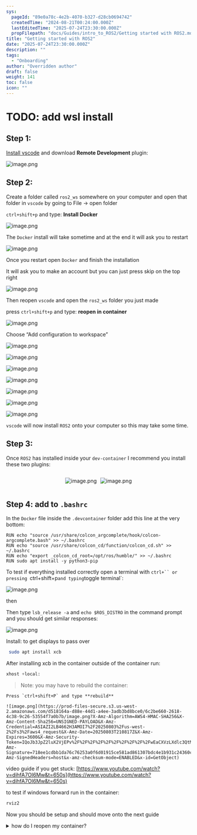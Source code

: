 ```yaml
---
sys:
  pageId: "89e0a78c-4e2b-4070-b327-d28cb0694742"
  createdTime: "2024-08-21T00:24:00.000Z"
  lastEditedTime: "2025-07-24T23:30:00.000Z"
  propFilepath: "docs/Guides/intro_to_ROS2/Getting started with ROS2.md"
title: "Getting started with ROS2"
date: "2025-07-24T23:30:00.000Z"
description: ""
tags:
  - "Onboarding"
author: "Overridden author"
draft: false
weight: 141
toc: false
icon: ""
---
```


# TODO: add wsl install

## Step 1:

[Install vscode](https://code.visualstudio.com/download) and download **Remote Development** plugin:

![image.png](https://prod-files-secure.s3.us-west-2.amazonaws.com/d518164a-d88e-44d1-a4ee-3adb3bd8bce0/efb52993-1881-4a40-b95e-6f020334f022/image.png?X-Amz-Algorithm=AWS4-HMAC-SHA256&X-Amz-Content-Sha256=UNSIGNED-PAYLOAD&X-Amz-Credential=ASIAZI2LB466X4ZWAXTZ%2F20250803%2Fus-west-2%2Fs3%2Faws4_request&X-Amz-Date=20250803T210813Z&X-Amz-Expires=3600&X-Amz-Security-Token=IQoJb3JpZ2luX2VjEPv%2F%2F%2F%2F%2F%2F%2F%2F%2F%2FwEaCXVzLXdlc3QtMiJGMEQCIF9KW%2B5GEwp6h21fv%2Bjg08EzN83aGNpkyFTZQKP7fDUSAiARf%2BLMGm4z5aGKXx2efUUGbUprNLQUGmHeKxUke1eIGyr%2FAwg0EAAaDDYzNzQyMzE4MzgwNSIMck2gZARV9E4u5H5PKtwDEY819EDNdkxfmT6kUkQc8OIkWbl5zlQR1ZYZIBOgIo1VbwJeYKyGM2xzo7x%2FCyMAjmTQN6%2FuW7j4MI1AQGrpaCnHrmmY9Tx%2BZyr3g8NQQ8lQusRG0rQoTljt%2FNOgP5Oq97ftHjl7nMMEMjcCQvBOv6gB1eMyAqBHEkUbfmv%2FVYIRonhd98ucyHaxw1Ue7bhO1fF20ruOh%2BBhM4GpCMWVuwJK4MLJzRQXUPKsw1y7EjCYBeBsB%2BwlSRTRXDNU58Upu5YybOHhW3yMWnOvG9HsiMIcvpkTmLTfScShJdDyqooKMheTptvYI29%2FZImU4RZDroXhksdgeJl8EDNnq2h4v6tSawkqi83jyi%2BfNLlqS6houx8zBz8WT1aWGK2Gvbf6tJwOYofVgWegMlb8zPkqpZtVE5At9FTo%2B%2FesLhxUfWRsE1n%2B%2F1aMg0ERE0N%2FeXIsTOq1Ykz1%2FU8hiPTtK7xs%2FH5JZqIdH0jGnWDTisj0NvMSIsJ3EWgUpEuvjLwv9cJd94DZnDJTPX24b5nhjcjnFcoOBL5fIfKi6nZJDCRfLLyXgu9AphionhOAvHHcJdSIJROS9OmX%2BI8%2F%2Be4dy3T7ebBO%2FCqAKV3MA2cS8Hh5m8Zpe3aJmqNhMVj6VA4whtm%2BxAY6pgHOKzMfbB1uKtScjuSaNUl0ZJzP5mu85ooIgw0wu4lyQIbT7Z3oc8%2BFXThU10PdSKQ58GWfklpAUeAFLzGJ8GtwEpFbhsXBfuLDlrCiebC4X3YXerCedvJWh9%2BXGucAvhSkpKk3QqHfo5iOFk%2BYwP4LjXZhrWcvTybUmi8Lan3XxAoeSJg%2BaM%2BnczNDJkgNaIn3Td7HdEdOs2W2S8043Z9M%2BeicgOOY&X-Amz-Signature=c655912b4fd93f3d76adcdf7d9d74b1d3b2c6a9eeb57f561d2773c3596e18428&X-Amz-SignedHeaders=host&x-amz-checksum-mode=ENABLED&x-id=GetObject)

## Step 2:

Create a folder called `ros2_ws` somewhere on your computer and open that folder in `vscode` by going to File → open folder 

`ctrl+shift+p` and type: **Install Docker**

![image.png](https://prod-files-secure.s3.us-west-2.amazonaws.com/d518164a-d88e-44d1-a4ee-3adb3bd8bce0/2269dc0e-1cd5-47ff-bceb-c04ad9b2eab0/image.png?X-Amz-Algorithm=AWS4-HMAC-SHA256&X-Amz-Content-Sha256=UNSIGNED-PAYLOAD&X-Amz-Credential=ASIAZI2LB466X4ZWAXTZ%2F20250803%2Fus-west-2%2Fs3%2Faws4_request&X-Amz-Date=20250803T210813Z&X-Amz-Expires=3600&X-Amz-Security-Token=IQoJb3JpZ2luX2VjEPv%2F%2F%2F%2F%2F%2F%2F%2F%2F%2FwEaCXVzLXdlc3QtMiJGMEQCIF9KW%2B5GEwp6h21fv%2Bjg08EzN83aGNpkyFTZQKP7fDUSAiARf%2BLMGm4z5aGKXx2efUUGbUprNLQUGmHeKxUke1eIGyr%2FAwg0EAAaDDYzNzQyMzE4MzgwNSIMck2gZARV9E4u5H5PKtwDEY819EDNdkxfmT6kUkQc8OIkWbl5zlQR1ZYZIBOgIo1VbwJeYKyGM2xzo7x%2FCyMAjmTQN6%2FuW7j4MI1AQGrpaCnHrmmY9Tx%2BZyr3g8NQQ8lQusRG0rQoTljt%2FNOgP5Oq97ftHjl7nMMEMjcCQvBOv6gB1eMyAqBHEkUbfmv%2FVYIRonhd98ucyHaxw1Ue7bhO1fF20ruOh%2BBhM4GpCMWVuwJK4MLJzRQXUPKsw1y7EjCYBeBsB%2BwlSRTRXDNU58Upu5YybOHhW3yMWnOvG9HsiMIcvpkTmLTfScShJdDyqooKMheTptvYI29%2FZImU4RZDroXhksdgeJl8EDNnq2h4v6tSawkqi83jyi%2BfNLlqS6houx8zBz8WT1aWGK2Gvbf6tJwOYofVgWegMlb8zPkqpZtVE5At9FTo%2B%2FesLhxUfWRsE1n%2B%2F1aMg0ERE0N%2FeXIsTOq1Ykz1%2FU8hiPTtK7xs%2FH5JZqIdH0jGnWDTisj0NvMSIsJ3EWgUpEuvjLwv9cJd94DZnDJTPX24b5nhjcjnFcoOBL5fIfKi6nZJDCRfLLyXgu9AphionhOAvHHcJdSIJROS9OmX%2BI8%2F%2Be4dy3T7ebBO%2FCqAKV3MA2cS8Hh5m8Zpe3aJmqNhMVj6VA4whtm%2BxAY6pgHOKzMfbB1uKtScjuSaNUl0ZJzP5mu85ooIgw0wu4lyQIbT7Z3oc8%2BFXThU10PdSKQ58GWfklpAUeAFLzGJ8GtwEpFbhsXBfuLDlrCiebC4X3YXerCedvJWh9%2BXGucAvhSkpKk3QqHfo5iOFk%2BYwP4LjXZhrWcvTybUmi8Lan3XxAoeSJg%2BaM%2BnczNDJkgNaIn3Td7HdEdOs2W2S8043Z9M%2BeicgOOY&X-Amz-Signature=0ac0ce03c2c9fc2f70b78b71e739b04691886eb5c10b02bb751c79c3806a23b4&X-Amz-SignedHeaders=host&x-amz-checksum-mode=ENABLED&x-id=GetObject)

The `Docker` install will take sometime and at the end it will ask you to restart

![image.png](https://prod-files-secure.s3.us-west-2.amazonaws.com/d518164a-d88e-44d1-a4ee-3adb3bd8bce0/ed233f78-be33-4b1f-b89c-9c346c0e961e/image.png?X-Amz-Algorithm=AWS4-HMAC-SHA256&X-Amz-Content-Sha256=UNSIGNED-PAYLOAD&X-Amz-Credential=ASIAZI2LB466X4ZWAXTZ%2F20250803%2Fus-west-2%2Fs3%2Faws4_request&X-Amz-Date=20250803T210813Z&X-Amz-Expires=3600&X-Amz-Security-Token=IQoJb3JpZ2luX2VjEPv%2F%2F%2F%2F%2F%2F%2F%2F%2F%2FwEaCXVzLXdlc3QtMiJGMEQCIF9KW%2B5GEwp6h21fv%2Bjg08EzN83aGNpkyFTZQKP7fDUSAiARf%2BLMGm4z5aGKXx2efUUGbUprNLQUGmHeKxUke1eIGyr%2FAwg0EAAaDDYzNzQyMzE4MzgwNSIMck2gZARV9E4u5H5PKtwDEY819EDNdkxfmT6kUkQc8OIkWbl5zlQR1ZYZIBOgIo1VbwJeYKyGM2xzo7x%2FCyMAjmTQN6%2FuW7j4MI1AQGrpaCnHrmmY9Tx%2BZyr3g8NQQ8lQusRG0rQoTljt%2FNOgP5Oq97ftHjl7nMMEMjcCQvBOv6gB1eMyAqBHEkUbfmv%2FVYIRonhd98ucyHaxw1Ue7bhO1fF20ruOh%2BBhM4GpCMWVuwJK4MLJzRQXUPKsw1y7EjCYBeBsB%2BwlSRTRXDNU58Upu5YybOHhW3yMWnOvG9HsiMIcvpkTmLTfScShJdDyqooKMheTptvYI29%2FZImU4RZDroXhksdgeJl8EDNnq2h4v6tSawkqi83jyi%2BfNLlqS6houx8zBz8WT1aWGK2Gvbf6tJwOYofVgWegMlb8zPkqpZtVE5At9FTo%2B%2FesLhxUfWRsE1n%2B%2F1aMg0ERE0N%2FeXIsTOq1Ykz1%2FU8hiPTtK7xs%2FH5JZqIdH0jGnWDTisj0NvMSIsJ3EWgUpEuvjLwv9cJd94DZnDJTPX24b5nhjcjnFcoOBL5fIfKi6nZJDCRfLLyXgu9AphionhOAvHHcJdSIJROS9OmX%2BI8%2F%2Be4dy3T7ebBO%2FCqAKV3MA2cS8Hh5m8Zpe3aJmqNhMVj6VA4whtm%2BxAY6pgHOKzMfbB1uKtScjuSaNUl0ZJzP5mu85ooIgw0wu4lyQIbT7Z3oc8%2BFXThU10PdSKQ58GWfklpAUeAFLzGJ8GtwEpFbhsXBfuLDlrCiebC4X3YXerCedvJWh9%2BXGucAvhSkpKk3QqHfo5iOFk%2BYwP4LjXZhrWcvTybUmi8Lan3XxAoeSJg%2BaM%2BnczNDJkgNaIn3Td7HdEdOs2W2S8043Z9M%2BeicgOOY&X-Amz-Signature=b5eaf9d84aae38093f2403afcad706bd22994128a94d83714148fca83b10730e&X-Amz-SignedHeaders=host&x-amz-checksum-mode=ENABLED&x-id=GetObject)

Once you restart open `Docker` and finish the installation

It will ask you to make an account but you can just press skip on the top right

![image.png](https://prod-files-secure.s3.us-west-2.amazonaws.com/d518164a-d88e-44d1-a4ee-3adb3bd8bce0/21010ad9-1659-4fd9-9f59-9932a09b2a3d/image.png?X-Amz-Algorithm=AWS4-HMAC-SHA256&X-Amz-Content-Sha256=UNSIGNED-PAYLOAD&X-Amz-Credential=ASIAZI2LB466X4ZWAXTZ%2F20250803%2Fus-west-2%2Fs3%2Faws4_request&X-Amz-Date=20250803T210813Z&X-Amz-Expires=3600&X-Amz-Security-Token=IQoJb3JpZ2luX2VjEPv%2F%2F%2F%2F%2F%2F%2F%2F%2F%2FwEaCXVzLXdlc3QtMiJGMEQCIF9KW%2B5GEwp6h21fv%2Bjg08EzN83aGNpkyFTZQKP7fDUSAiARf%2BLMGm4z5aGKXx2efUUGbUprNLQUGmHeKxUke1eIGyr%2FAwg0EAAaDDYzNzQyMzE4MzgwNSIMck2gZARV9E4u5H5PKtwDEY819EDNdkxfmT6kUkQc8OIkWbl5zlQR1ZYZIBOgIo1VbwJeYKyGM2xzo7x%2FCyMAjmTQN6%2FuW7j4MI1AQGrpaCnHrmmY9Tx%2BZyr3g8NQQ8lQusRG0rQoTljt%2FNOgP5Oq97ftHjl7nMMEMjcCQvBOv6gB1eMyAqBHEkUbfmv%2FVYIRonhd98ucyHaxw1Ue7bhO1fF20ruOh%2BBhM4GpCMWVuwJK4MLJzRQXUPKsw1y7EjCYBeBsB%2BwlSRTRXDNU58Upu5YybOHhW3yMWnOvG9HsiMIcvpkTmLTfScShJdDyqooKMheTptvYI29%2FZImU4RZDroXhksdgeJl8EDNnq2h4v6tSawkqi83jyi%2BfNLlqS6houx8zBz8WT1aWGK2Gvbf6tJwOYofVgWegMlb8zPkqpZtVE5At9FTo%2B%2FesLhxUfWRsE1n%2B%2F1aMg0ERE0N%2FeXIsTOq1Ykz1%2FU8hiPTtK7xs%2FH5JZqIdH0jGnWDTisj0NvMSIsJ3EWgUpEuvjLwv9cJd94DZnDJTPX24b5nhjcjnFcoOBL5fIfKi6nZJDCRfLLyXgu9AphionhOAvHHcJdSIJROS9OmX%2BI8%2F%2Be4dy3T7ebBO%2FCqAKV3MA2cS8Hh5m8Zpe3aJmqNhMVj6VA4whtm%2BxAY6pgHOKzMfbB1uKtScjuSaNUl0ZJzP5mu85ooIgw0wu4lyQIbT7Z3oc8%2BFXThU10PdSKQ58GWfklpAUeAFLzGJ8GtwEpFbhsXBfuLDlrCiebC4X3YXerCedvJWh9%2BXGucAvhSkpKk3QqHfo5iOFk%2BYwP4LjXZhrWcvTybUmi8Lan3XxAoeSJg%2BaM%2BnczNDJkgNaIn3Td7HdEdOs2W2S8043Z9M%2BeicgOOY&X-Amz-Signature=3fd863be7582f724a8ad4c8e3bc8902c815290ecbc36422587aa49c04607949c&X-Amz-SignedHeaders=host&x-amz-checksum-mode=ENABLED&x-id=GetObject)

Then reopen `vscode` and open the `ros2_ws` folder you just made

press `ctrl+shift+p` and type: **reopen in container**

![image.png](https://prod-files-secure.s3.us-west-2.amazonaws.com/d518164a-d88e-44d1-a4ee-3adb3bd8bce0/4e93b8c2-41ad-488c-8095-c74205196118/image.png?X-Amz-Algorithm=AWS4-HMAC-SHA256&X-Amz-Content-Sha256=UNSIGNED-PAYLOAD&X-Amz-Credential=ASIAZI2LB466X4ZWAXTZ%2F20250803%2Fus-west-2%2Fs3%2Faws4_request&X-Amz-Date=20250803T210813Z&X-Amz-Expires=3600&X-Amz-Security-Token=IQoJb3JpZ2luX2VjEPv%2F%2F%2F%2F%2F%2F%2F%2F%2F%2FwEaCXVzLXdlc3QtMiJGMEQCIF9KW%2B5GEwp6h21fv%2Bjg08EzN83aGNpkyFTZQKP7fDUSAiARf%2BLMGm4z5aGKXx2efUUGbUprNLQUGmHeKxUke1eIGyr%2FAwg0EAAaDDYzNzQyMzE4MzgwNSIMck2gZARV9E4u5H5PKtwDEY819EDNdkxfmT6kUkQc8OIkWbl5zlQR1ZYZIBOgIo1VbwJeYKyGM2xzo7x%2FCyMAjmTQN6%2FuW7j4MI1AQGrpaCnHrmmY9Tx%2BZyr3g8NQQ8lQusRG0rQoTljt%2FNOgP5Oq97ftHjl7nMMEMjcCQvBOv6gB1eMyAqBHEkUbfmv%2FVYIRonhd98ucyHaxw1Ue7bhO1fF20ruOh%2BBhM4GpCMWVuwJK4MLJzRQXUPKsw1y7EjCYBeBsB%2BwlSRTRXDNU58Upu5YybOHhW3yMWnOvG9HsiMIcvpkTmLTfScShJdDyqooKMheTptvYI29%2FZImU4RZDroXhksdgeJl8EDNnq2h4v6tSawkqi83jyi%2BfNLlqS6houx8zBz8WT1aWGK2Gvbf6tJwOYofVgWegMlb8zPkqpZtVE5At9FTo%2B%2FesLhxUfWRsE1n%2B%2F1aMg0ERE0N%2FeXIsTOq1Ykz1%2FU8hiPTtK7xs%2FH5JZqIdH0jGnWDTisj0NvMSIsJ3EWgUpEuvjLwv9cJd94DZnDJTPX24b5nhjcjnFcoOBL5fIfKi6nZJDCRfLLyXgu9AphionhOAvHHcJdSIJROS9OmX%2BI8%2F%2Be4dy3T7ebBO%2FCqAKV3MA2cS8Hh5m8Zpe3aJmqNhMVj6VA4whtm%2BxAY6pgHOKzMfbB1uKtScjuSaNUl0ZJzP5mu85ooIgw0wu4lyQIbT7Z3oc8%2BFXThU10PdSKQ58GWfklpAUeAFLzGJ8GtwEpFbhsXBfuLDlrCiebC4X3YXerCedvJWh9%2BXGucAvhSkpKk3QqHfo5iOFk%2BYwP4LjXZhrWcvTybUmi8Lan3XxAoeSJg%2BaM%2BnczNDJkgNaIn3Td7HdEdOs2W2S8043Z9M%2BeicgOOY&X-Amz-Signature=c293e6bdf799c878c980c695ea5d4ae903370c2a177224dc5fd110a06793c2ee&X-Amz-SignedHeaders=host&x-amz-checksum-mode=ENABLED&x-id=GetObject)

Choose “Add configuration to workspace”

![image.png](https://prod-files-secure.s3.us-west-2.amazonaws.com/d518164a-d88e-44d1-a4ee-3adb3bd8bce0/9560b282-5060-4989-ba37-97e7b2c22476/image.png?X-Amz-Algorithm=AWS4-HMAC-SHA256&X-Amz-Content-Sha256=UNSIGNED-PAYLOAD&X-Amz-Credential=ASIAZI2LB466X4ZWAXTZ%2F20250803%2Fus-west-2%2Fs3%2Faws4_request&X-Amz-Date=20250803T210813Z&X-Amz-Expires=3600&X-Amz-Security-Token=IQoJb3JpZ2luX2VjEPv%2F%2F%2F%2F%2F%2F%2F%2F%2F%2FwEaCXVzLXdlc3QtMiJGMEQCIF9KW%2B5GEwp6h21fv%2Bjg08EzN83aGNpkyFTZQKP7fDUSAiARf%2BLMGm4z5aGKXx2efUUGbUprNLQUGmHeKxUke1eIGyr%2FAwg0EAAaDDYzNzQyMzE4MzgwNSIMck2gZARV9E4u5H5PKtwDEY819EDNdkxfmT6kUkQc8OIkWbl5zlQR1ZYZIBOgIo1VbwJeYKyGM2xzo7x%2FCyMAjmTQN6%2FuW7j4MI1AQGrpaCnHrmmY9Tx%2BZyr3g8NQQ8lQusRG0rQoTljt%2FNOgP5Oq97ftHjl7nMMEMjcCQvBOv6gB1eMyAqBHEkUbfmv%2FVYIRonhd98ucyHaxw1Ue7bhO1fF20ruOh%2BBhM4GpCMWVuwJK4MLJzRQXUPKsw1y7EjCYBeBsB%2BwlSRTRXDNU58Upu5YybOHhW3yMWnOvG9HsiMIcvpkTmLTfScShJdDyqooKMheTptvYI29%2FZImU4RZDroXhksdgeJl8EDNnq2h4v6tSawkqi83jyi%2BfNLlqS6houx8zBz8WT1aWGK2Gvbf6tJwOYofVgWegMlb8zPkqpZtVE5At9FTo%2B%2FesLhxUfWRsE1n%2B%2F1aMg0ERE0N%2FeXIsTOq1Ykz1%2FU8hiPTtK7xs%2FH5JZqIdH0jGnWDTisj0NvMSIsJ3EWgUpEuvjLwv9cJd94DZnDJTPX24b5nhjcjnFcoOBL5fIfKi6nZJDCRfLLyXgu9AphionhOAvHHcJdSIJROS9OmX%2BI8%2F%2Be4dy3T7ebBO%2FCqAKV3MA2cS8Hh5m8Zpe3aJmqNhMVj6VA4whtm%2BxAY6pgHOKzMfbB1uKtScjuSaNUl0ZJzP5mu85ooIgw0wu4lyQIbT7Z3oc8%2BFXThU10PdSKQ58GWfklpAUeAFLzGJ8GtwEpFbhsXBfuLDlrCiebC4X3YXerCedvJWh9%2BXGucAvhSkpKk3QqHfo5iOFk%2BYwP4LjXZhrWcvTybUmi8Lan3XxAoeSJg%2BaM%2BnczNDJkgNaIn3Td7HdEdOs2W2S8043Z9M%2BeicgOOY&X-Amz-Signature=285402fbcf95b5523e91e786fc5fb607edaac545b60e9b880eb0bdcf348419c8&X-Amz-SignedHeaders=host&x-amz-checksum-mode=ENABLED&x-id=GetObject)

![image.png](https://prod-files-secure.s3.us-west-2.amazonaws.com/d518164a-d88e-44d1-a4ee-3adb3bd8bce0/2ee63f81-886b-48e8-a553-dc6e5eac99e4/image.png?X-Amz-Algorithm=AWS4-HMAC-SHA256&X-Amz-Content-Sha256=UNSIGNED-PAYLOAD&X-Amz-Credential=ASIAZI2LB466X4ZWAXTZ%2F20250803%2Fus-west-2%2Fs3%2Faws4_request&X-Amz-Date=20250803T210813Z&X-Amz-Expires=3600&X-Amz-Security-Token=IQoJb3JpZ2luX2VjEPv%2F%2F%2F%2F%2F%2F%2F%2F%2F%2FwEaCXVzLXdlc3QtMiJGMEQCIF9KW%2B5GEwp6h21fv%2Bjg08EzN83aGNpkyFTZQKP7fDUSAiARf%2BLMGm4z5aGKXx2efUUGbUprNLQUGmHeKxUke1eIGyr%2FAwg0EAAaDDYzNzQyMzE4MzgwNSIMck2gZARV9E4u5H5PKtwDEY819EDNdkxfmT6kUkQc8OIkWbl5zlQR1ZYZIBOgIo1VbwJeYKyGM2xzo7x%2FCyMAjmTQN6%2FuW7j4MI1AQGrpaCnHrmmY9Tx%2BZyr3g8NQQ8lQusRG0rQoTljt%2FNOgP5Oq97ftHjl7nMMEMjcCQvBOv6gB1eMyAqBHEkUbfmv%2FVYIRonhd98ucyHaxw1Ue7bhO1fF20ruOh%2BBhM4GpCMWVuwJK4MLJzRQXUPKsw1y7EjCYBeBsB%2BwlSRTRXDNU58Upu5YybOHhW3yMWnOvG9HsiMIcvpkTmLTfScShJdDyqooKMheTptvYI29%2FZImU4RZDroXhksdgeJl8EDNnq2h4v6tSawkqi83jyi%2BfNLlqS6houx8zBz8WT1aWGK2Gvbf6tJwOYofVgWegMlb8zPkqpZtVE5At9FTo%2B%2FesLhxUfWRsE1n%2B%2F1aMg0ERE0N%2FeXIsTOq1Ykz1%2FU8hiPTtK7xs%2FH5JZqIdH0jGnWDTisj0NvMSIsJ3EWgUpEuvjLwv9cJd94DZnDJTPX24b5nhjcjnFcoOBL5fIfKi6nZJDCRfLLyXgu9AphionhOAvHHcJdSIJROS9OmX%2BI8%2F%2Be4dy3T7ebBO%2FCqAKV3MA2cS8Hh5m8Zpe3aJmqNhMVj6VA4whtm%2BxAY6pgHOKzMfbB1uKtScjuSaNUl0ZJzP5mu85ooIgw0wu4lyQIbT7Z3oc8%2BFXThU10PdSKQ58GWfklpAUeAFLzGJ8GtwEpFbhsXBfuLDlrCiebC4X3YXerCedvJWh9%2BXGucAvhSkpKk3QqHfo5iOFk%2BYwP4LjXZhrWcvTybUmi8Lan3XxAoeSJg%2BaM%2BnczNDJkgNaIn3Td7HdEdOs2W2S8043Z9M%2BeicgOOY&X-Amz-Signature=3b2df3950ce1d56ce9c3e3683844678bb0d7e5b635be9c5190d6815b882a3a4e&X-Amz-SignedHeaders=host&x-amz-checksum-mode=ENABLED&x-id=GetObject)

![image.png](https://prod-files-secure.s3.us-west-2.amazonaws.com/d518164a-d88e-44d1-a4ee-3adb3bd8bce0/e0fd626c-c8b6-4b2c-95d1-fa4c26514504/image.png?X-Amz-Algorithm=AWS4-HMAC-SHA256&X-Amz-Content-Sha256=UNSIGNED-PAYLOAD&X-Amz-Credential=ASIAZI2LB466X4ZWAXTZ%2F20250803%2Fus-west-2%2Fs3%2Faws4_request&X-Amz-Date=20250803T210813Z&X-Amz-Expires=3600&X-Amz-Security-Token=IQoJb3JpZ2luX2VjEPv%2F%2F%2F%2F%2F%2F%2F%2F%2F%2FwEaCXVzLXdlc3QtMiJGMEQCIF9KW%2B5GEwp6h21fv%2Bjg08EzN83aGNpkyFTZQKP7fDUSAiARf%2BLMGm4z5aGKXx2efUUGbUprNLQUGmHeKxUke1eIGyr%2FAwg0EAAaDDYzNzQyMzE4MzgwNSIMck2gZARV9E4u5H5PKtwDEY819EDNdkxfmT6kUkQc8OIkWbl5zlQR1ZYZIBOgIo1VbwJeYKyGM2xzo7x%2FCyMAjmTQN6%2FuW7j4MI1AQGrpaCnHrmmY9Tx%2BZyr3g8NQQ8lQusRG0rQoTljt%2FNOgP5Oq97ftHjl7nMMEMjcCQvBOv6gB1eMyAqBHEkUbfmv%2FVYIRonhd98ucyHaxw1Ue7bhO1fF20ruOh%2BBhM4GpCMWVuwJK4MLJzRQXUPKsw1y7EjCYBeBsB%2BwlSRTRXDNU58Upu5YybOHhW3yMWnOvG9HsiMIcvpkTmLTfScShJdDyqooKMheTptvYI29%2FZImU4RZDroXhksdgeJl8EDNnq2h4v6tSawkqi83jyi%2BfNLlqS6houx8zBz8WT1aWGK2Gvbf6tJwOYofVgWegMlb8zPkqpZtVE5At9FTo%2B%2FesLhxUfWRsE1n%2B%2F1aMg0ERE0N%2FeXIsTOq1Ykz1%2FU8hiPTtK7xs%2FH5JZqIdH0jGnWDTisj0NvMSIsJ3EWgUpEuvjLwv9cJd94DZnDJTPX24b5nhjcjnFcoOBL5fIfKi6nZJDCRfLLyXgu9AphionhOAvHHcJdSIJROS9OmX%2BI8%2F%2Be4dy3T7ebBO%2FCqAKV3MA2cS8Hh5m8Zpe3aJmqNhMVj6VA4whtm%2BxAY6pgHOKzMfbB1uKtScjuSaNUl0ZJzP5mu85ooIgw0wu4lyQIbT7Z3oc8%2BFXThU10PdSKQ58GWfklpAUeAFLzGJ8GtwEpFbhsXBfuLDlrCiebC4X3YXerCedvJWh9%2BXGucAvhSkpKk3QqHfo5iOFk%2BYwP4LjXZhrWcvTybUmi8Lan3XxAoeSJg%2BaM%2BnczNDJkgNaIn3Td7HdEdOs2W2S8043Z9M%2BeicgOOY&X-Amz-Signature=eca8d079dc53ac4de7a054c0ffe8bc3156881b5581100a3952caf0c6e914d760&X-Amz-SignedHeaders=host&x-amz-checksum-mode=ENABLED&x-id=GetObject)

![image.png](https://prod-files-secure.s3.us-west-2.amazonaws.com/d518164a-d88e-44d1-a4ee-3adb3bd8bce0/a2e13f50-d2ab-4719-a4c2-7ced634bfc9d/image.png?X-Amz-Algorithm=AWS4-HMAC-SHA256&X-Amz-Content-Sha256=UNSIGNED-PAYLOAD&X-Amz-Credential=ASIAZI2LB466X4ZWAXTZ%2F20250803%2Fus-west-2%2Fs3%2Faws4_request&X-Amz-Date=20250803T210813Z&X-Amz-Expires=3600&X-Amz-Security-Token=IQoJb3JpZ2luX2VjEPv%2F%2F%2F%2F%2F%2F%2F%2F%2F%2FwEaCXVzLXdlc3QtMiJGMEQCIF9KW%2B5GEwp6h21fv%2Bjg08EzN83aGNpkyFTZQKP7fDUSAiARf%2BLMGm4z5aGKXx2efUUGbUprNLQUGmHeKxUke1eIGyr%2FAwg0EAAaDDYzNzQyMzE4MzgwNSIMck2gZARV9E4u5H5PKtwDEY819EDNdkxfmT6kUkQc8OIkWbl5zlQR1ZYZIBOgIo1VbwJeYKyGM2xzo7x%2FCyMAjmTQN6%2FuW7j4MI1AQGrpaCnHrmmY9Tx%2BZyr3g8NQQ8lQusRG0rQoTljt%2FNOgP5Oq97ftHjl7nMMEMjcCQvBOv6gB1eMyAqBHEkUbfmv%2FVYIRonhd98ucyHaxw1Ue7bhO1fF20ruOh%2BBhM4GpCMWVuwJK4MLJzRQXUPKsw1y7EjCYBeBsB%2BwlSRTRXDNU58Upu5YybOHhW3yMWnOvG9HsiMIcvpkTmLTfScShJdDyqooKMheTptvYI29%2FZImU4RZDroXhksdgeJl8EDNnq2h4v6tSawkqi83jyi%2BfNLlqS6houx8zBz8WT1aWGK2Gvbf6tJwOYofVgWegMlb8zPkqpZtVE5At9FTo%2B%2FesLhxUfWRsE1n%2B%2F1aMg0ERE0N%2FeXIsTOq1Ykz1%2FU8hiPTtK7xs%2FH5JZqIdH0jGnWDTisj0NvMSIsJ3EWgUpEuvjLwv9cJd94DZnDJTPX24b5nhjcjnFcoOBL5fIfKi6nZJDCRfLLyXgu9AphionhOAvHHcJdSIJROS9OmX%2BI8%2F%2Be4dy3T7ebBO%2FCqAKV3MA2cS8Hh5m8Zpe3aJmqNhMVj6VA4whtm%2BxAY6pgHOKzMfbB1uKtScjuSaNUl0ZJzP5mu85ooIgw0wu4lyQIbT7Z3oc8%2BFXThU10PdSKQ58GWfklpAUeAFLzGJ8GtwEpFbhsXBfuLDlrCiebC4X3YXerCedvJWh9%2BXGucAvhSkpKk3QqHfo5iOFk%2BYwP4LjXZhrWcvTybUmi8Lan3XxAoeSJg%2BaM%2BnczNDJkgNaIn3Td7HdEdOs2W2S8043Z9M%2BeicgOOY&X-Amz-Signature=c5726cbc1d4bca2a44e548923c76d1f8f20d826cfc9332f2c4ba10b6cb01e06b&X-Amz-SignedHeaders=host&x-amz-checksum-mode=ENABLED&x-id=GetObject)

![image.png](https://prod-files-secure.s3.us-west-2.amazonaws.com/d518164a-d88e-44d1-a4ee-3adb3bd8bce0/6cc478ad-aaba-4bf7-9fcc-403277ab896c/image.png?X-Amz-Algorithm=AWS4-HMAC-SHA256&X-Amz-Content-Sha256=UNSIGNED-PAYLOAD&X-Amz-Credential=ASIAZI2LB466X4ZWAXTZ%2F20250803%2Fus-west-2%2Fs3%2Faws4_request&X-Amz-Date=20250803T210813Z&X-Amz-Expires=3600&X-Amz-Security-Token=IQoJb3JpZ2luX2VjEPv%2F%2F%2F%2F%2F%2F%2F%2F%2F%2FwEaCXVzLXdlc3QtMiJGMEQCIF9KW%2B5GEwp6h21fv%2Bjg08EzN83aGNpkyFTZQKP7fDUSAiARf%2BLMGm4z5aGKXx2efUUGbUprNLQUGmHeKxUke1eIGyr%2FAwg0EAAaDDYzNzQyMzE4MzgwNSIMck2gZARV9E4u5H5PKtwDEY819EDNdkxfmT6kUkQc8OIkWbl5zlQR1ZYZIBOgIo1VbwJeYKyGM2xzo7x%2FCyMAjmTQN6%2FuW7j4MI1AQGrpaCnHrmmY9Tx%2BZyr3g8NQQ8lQusRG0rQoTljt%2FNOgP5Oq97ftHjl7nMMEMjcCQvBOv6gB1eMyAqBHEkUbfmv%2FVYIRonhd98ucyHaxw1Ue7bhO1fF20ruOh%2BBhM4GpCMWVuwJK4MLJzRQXUPKsw1y7EjCYBeBsB%2BwlSRTRXDNU58Upu5YybOHhW3yMWnOvG9HsiMIcvpkTmLTfScShJdDyqooKMheTptvYI29%2FZImU4RZDroXhksdgeJl8EDNnq2h4v6tSawkqi83jyi%2BfNLlqS6houx8zBz8WT1aWGK2Gvbf6tJwOYofVgWegMlb8zPkqpZtVE5At9FTo%2B%2FesLhxUfWRsE1n%2B%2F1aMg0ERE0N%2FeXIsTOq1Ykz1%2FU8hiPTtK7xs%2FH5JZqIdH0jGnWDTisj0NvMSIsJ3EWgUpEuvjLwv9cJd94DZnDJTPX24b5nhjcjnFcoOBL5fIfKi6nZJDCRfLLyXgu9AphionhOAvHHcJdSIJROS9OmX%2BI8%2F%2Be4dy3T7ebBO%2FCqAKV3MA2cS8Hh5m8Zpe3aJmqNhMVj6VA4whtm%2BxAY6pgHOKzMfbB1uKtScjuSaNUl0ZJzP5mu85ooIgw0wu4lyQIbT7Z3oc8%2BFXThU10PdSKQ58GWfklpAUeAFLzGJ8GtwEpFbhsXBfuLDlrCiebC4X3YXerCedvJWh9%2BXGucAvhSkpKk3QqHfo5iOFk%2BYwP4LjXZhrWcvTybUmi8Lan3XxAoeSJg%2BaM%2BnczNDJkgNaIn3Td7HdEdOs2W2S8043Z9M%2BeicgOOY&X-Amz-Signature=dea43a9cf22cdec6151d8b4466c1d6fc9dc8ea938b3bccb20fb2efe4226d45dd&X-Amz-SignedHeaders=host&x-amz-checksum-mode=ENABLED&x-id=GetObject)

![image.png](https://prod-files-secure.s3.us-west-2.amazonaws.com/d518164a-d88e-44d1-a4ee-3adb3bd8bce0/53255b28-f75e-430f-b9e3-c0ac8577e42b/image.png?X-Amz-Algorithm=AWS4-HMAC-SHA256&X-Amz-Content-Sha256=UNSIGNED-PAYLOAD&X-Amz-Credential=ASIAZI2LB466X4ZWAXTZ%2F20250803%2Fus-west-2%2Fs3%2Faws4_request&X-Amz-Date=20250803T210813Z&X-Amz-Expires=3600&X-Amz-Security-Token=IQoJb3JpZ2luX2VjEPv%2F%2F%2F%2F%2F%2F%2F%2F%2F%2FwEaCXVzLXdlc3QtMiJGMEQCIF9KW%2B5GEwp6h21fv%2Bjg08EzN83aGNpkyFTZQKP7fDUSAiARf%2BLMGm4z5aGKXx2efUUGbUprNLQUGmHeKxUke1eIGyr%2FAwg0EAAaDDYzNzQyMzE4MzgwNSIMck2gZARV9E4u5H5PKtwDEY819EDNdkxfmT6kUkQc8OIkWbl5zlQR1ZYZIBOgIo1VbwJeYKyGM2xzo7x%2FCyMAjmTQN6%2FuW7j4MI1AQGrpaCnHrmmY9Tx%2BZyr3g8NQQ8lQusRG0rQoTljt%2FNOgP5Oq97ftHjl7nMMEMjcCQvBOv6gB1eMyAqBHEkUbfmv%2FVYIRonhd98ucyHaxw1Ue7bhO1fF20ruOh%2BBhM4GpCMWVuwJK4MLJzRQXUPKsw1y7EjCYBeBsB%2BwlSRTRXDNU58Upu5YybOHhW3yMWnOvG9HsiMIcvpkTmLTfScShJdDyqooKMheTptvYI29%2FZImU4RZDroXhksdgeJl8EDNnq2h4v6tSawkqi83jyi%2BfNLlqS6houx8zBz8WT1aWGK2Gvbf6tJwOYofVgWegMlb8zPkqpZtVE5At9FTo%2B%2FesLhxUfWRsE1n%2B%2F1aMg0ERE0N%2FeXIsTOq1Ykz1%2FU8hiPTtK7xs%2FH5JZqIdH0jGnWDTisj0NvMSIsJ3EWgUpEuvjLwv9cJd94DZnDJTPX24b5nhjcjnFcoOBL5fIfKi6nZJDCRfLLyXgu9AphionhOAvHHcJdSIJROS9OmX%2BI8%2F%2Be4dy3T7ebBO%2FCqAKV3MA2cS8Hh5m8Zpe3aJmqNhMVj6VA4whtm%2BxAY6pgHOKzMfbB1uKtScjuSaNUl0ZJzP5mu85ooIgw0wu4lyQIbT7Z3oc8%2BFXThU10PdSKQ58GWfklpAUeAFLzGJ8GtwEpFbhsXBfuLDlrCiebC4X3YXerCedvJWh9%2BXGucAvhSkpKk3QqHfo5iOFk%2BYwP4LjXZhrWcvTybUmi8Lan3XxAoeSJg%2BaM%2BnczNDJkgNaIn3Td7HdEdOs2W2S8043Z9M%2BeicgOOY&X-Amz-Signature=3eabd94491577a1d887d9efeb5383f894f8c9c812c08ff0817b40b14376151dd&X-Amz-SignedHeaders=host&x-amz-checksum-mode=ENABLED&x-id=GetObject)

![image.png](https://prod-files-secure.s3.us-west-2.amazonaws.com/d518164a-d88e-44d1-a4ee-3adb3bd8bce0/7c562767-5af9-4ffb-97d1-327bcdf4ee00/image.png?X-Amz-Algorithm=AWS4-HMAC-SHA256&X-Amz-Content-Sha256=UNSIGNED-PAYLOAD&X-Amz-Credential=ASIAZI2LB466X4ZWAXTZ%2F20250803%2Fus-west-2%2Fs3%2Faws4_request&X-Amz-Date=20250803T210813Z&X-Amz-Expires=3600&X-Amz-Security-Token=IQoJb3JpZ2luX2VjEPv%2F%2F%2F%2F%2F%2F%2F%2F%2F%2FwEaCXVzLXdlc3QtMiJGMEQCIF9KW%2B5GEwp6h21fv%2Bjg08EzN83aGNpkyFTZQKP7fDUSAiARf%2BLMGm4z5aGKXx2efUUGbUprNLQUGmHeKxUke1eIGyr%2FAwg0EAAaDDYzNzQyMzE4MzgwNSIMck2gZARV9E4u5H5PKtwDEY819EDNdkxfmT6kUkQc8OIkWbl5zlQR1ZYZIBOgIo1VbwJeYKyGM2xzo7x%2FCyMAjmTQN6%2FuW7j4MI1AQGrpaCnHrmmY9Tx%2BZyr3g8NQQ8lQusRG0rQoTljt%2FNOgP5Oq97ftHjl7nMMEMjcCQvBOv6gB1eMyAqBHEkUbfmv%2FVYIRonhd98ucyHaxw1Ue7bhO1fF20ruOh%2BBhM4GpCMWVuwJK4MLJzRQXUPKsw1y7EjCYBeBsB%2BwlSRTRXDNU58Upu5YybOHhW3yMWnOvG9HsiMIcvpkTmLTfScShJdDyqooKMheTptvYI29%2FZImU4RZDroXhksdgeJl8EDNnq2h4v6tSawkqi83jyi%2BfNLlqS6houx8zBz8WT1aWGK2Gvbf6tJwOYofVgWegMlb8zPkqpZtVE5At9FTo%2B%2FesLhxUfWRsE1n%2B%2F1aMg0ERE0N%2FeXIsTOq1Ykz1%2FU8hiPTtK7xs%2FH5JZqIdH0jGnWDTisj0NvMSIsJ3EWgUpEuvjLwv9cJd94DZnDJTPX24b5nhjcjnFcoOBL5fIfKi6nZJDCRfLLyXgu9AphionhOAvHHcJdSIJROS9OmX%2BI8%2F%2Be4dy3T7ebBO%2FCqAKV3MA2cS8Hh5m8Zpe3aJmqNhMVj6VA4whtm%2BxAY6pgHOKzMfbB1uKtScjuSaNUl0ZJzP5mu85ooIgw0wu4lyQIbT7Z3oc8%2BFXThU10PdSKQ58GWfklpAUeAFLzGJ8GtwEpFbhsXBfuLDlrCiebC4X3YXerCedvJWh9%2BXGucAvhSkpKk3QqHfo5iOFk%2BYwP4LjXZhrWcvTybUmi8Lan3XxAoeSJg%2BaM%2BnczNDJkgNaIn3Td7HdEdOs2W2S8043Z9M%2BeicgOOY&X-Amz-Signature=ed66891be65bb4aa8f8e666c0a77b78b0286abe15e73f5c44fcf384abef86e0a&X-Amz-SignedHeaders=host&x-amz-checksum-mode=ENABLED&x-id=GetObject)

`vscode` will now install `ROS2` onto your computer so this may take some time.

## Step 3:

Once `ROS2` has installed inside your `dev-container` I recommend you install these two plugins:

<div style="display: flex;flex-direction: row; column-gap:10px; max-width: 630px;justify-content: center;">
<div>

![image.png](https://prod-files-secure.s3.us-west-2.amazonaws.com/d518164a-d88e-44d1-a4ee-3adb3bd8bce0/3fc3d550-5a54-4ba1-ba6b-faa01cdb7369/image.png?X-Amz-Algorithm=AWS4-HMAC-SHA256&X-Amz-Content-Sha256=UNSIGNED-PAYLOAD&X-Amz-Credential=ASIAZI2LB466TMNPBUH7%2F20250803%2Fus-west-2%2Fs3%2Faws4_request&X-Amz-Date=20250803T210817Z&X-Amz-Expires=3600&X-Amz-Security-Token=IQoJb3JpZ2luX2VjEPv%2F%2F%2F%2F%2F%2F%2F%2F%2F%2FwEaCXVzLXdlc3QtMiJHMEUCIGdh1i0DpNCKn2IHYVzdGAp5lH1SQLAAkCfMDS5%2FlBZYAiEA24hZB%2FEQAw2KTBj9EOZZi%2BstnAi%2BNkIMnOuNxGQONOwq%2FwMINBAAGgw2Mzc0MjMxODM4MDUiDIJU4XOmAXsMovVKQircA54H5URoTWXPtX4GeVTzgpaonMk46TdX%2FWAdZFxHSb3W%2BQKXY1kC9q6a9t6%2BJ9OWzL%2BupGRjSfr9bqUARA2qjYwoTeFOFiW3Rsseg0z37Iu%2FKzn%2FUE4fXNpcrrMFClxUdXPPSx07De%2FQzKvsWPbt24apJYa1ZWUjjUqpSFhzFDScPvBNfQnc862Wef4oMGzQN%2FY0G78JJgQ2sE%2FaSvTkoHxL8Wl8EbmLs4JFCqtXR24kovLnNv6Cbb7FNLhdjt%2B1BFg2Y0dPwBathyvKmrpb9Wj1VOiYdOVQrK4v1REaN1MStrpHhGgU2puZxZ6CQU5CDQUHVr4ACJ%2BaHfKvmFJksZIPHsKafrgoRMSgCdtbS1FHONo%2FdykX63yrpWlzn8L2iOqkuHz8%2FO3jaofzyDUVWuyD34jZLAwNK0FQ%2Ft%2BYLASdEzQM5wOsET9wXEnKCUKu9n%2BBHuIqRH21B4h6D3STSfYTpOEtaOKm3ZYeEShR%2BG%2B7LozA%2FR1wRQMIQ2cDoDwfcTQcpiz3fSfG5K%2FtEFJyak7whjtGoMwciI%2FExVUwEiQ9SmriE43VFW38NU%2F4O0dOFkXFOGKjolz4h2ug9v07u1TdPkQqs3igWf5nlT183ds6B0HX7a9hcBHSL31uMKPZvsQGOqUBZV%2BIhaWkHogz7i%2FBFnK%2FBbuL5zX5frLGaEB2TXKo0HKRii%2F4L%2BJ0ibGpQJPveyi5%2FC7kHLZbHCpFROeJePQE1OUquxL5jMzCF9GLJ337KEBpgq29bciGe%2BQBlJnims2aXAojzHkXnA2XQpXWI82nWHy9q5YI7G9twy92oFKMUacZsEnuXlkrzefWF5FtlPc47s8Sm%2Brg0ZoL05xfWcmYdCJj%2Fk%2BK&X-Amz-Signature=1d8832d1423d0c1d0cbb4ee184c3ddb927412d9394c1b42198a09d60ed2ff221&X-Amz-SignedHeaders=host&x-amz-checksum-mode=ENABLED&x-id=GetObject)

</div>
<div>

![image.png](https://prod-files-secure.s3.us-west-2.amazonaws.com/d518164a-d88e-44d1-a4ee-3adb3bd8bce0/d994cc66-13c2-4093-a5a3-f84cf4601a82/image.png?X-Amz-Algorithm=AWS4-HMAC-SHA256&X-Amz-Content-Sha256=UNSIGNED-PAYLOAD&X-Amz-Credential=ASIAZI2LB46646R3URBX%2F20250803%2Fus-west-2%2Fs3%2Faws4_request&X-Amz-Date=20250803T210817Z&X-Amz-Expires=3600&X-Amz-Security-Token=IQoJb3JpZ2luX2VjEPv%2F%2F%2F%2F%2F%2F%2F%2F%2F%2FwEaCXVzLXdlc3QtMiJIMEYCIQCjm3vhbCVonlh7lfSbjPymfg3Lu5j4SnLM2CdehEENiQIhALF7JNQxz6jBh438DsjHi%2FPYucwIvJJdOY4H4h%2FXxXMmKv8DCDQQABoMNjM3NDIzMTgzODA1Igy7%2BTnoS%2B6a%2B6V1U4Yq3APMcpDNgWYgwO4UGTKflkUEmstok5nJ8JoIyC9mZmZAp66kJNm79YRcsO0GEw%2FA%2Fzs09HwGwkESQjon2EfzWBI4fZW%2F9OM7Lk7GIRNQRa%2BFY%2BrhwNBPr38YSyDiki8fra3BaWVtMGJLBNdI5SAwQCQqouRUnvsOaZUzZRWgpAS7Up9M4871Sd4JhPBbEwnXNN%2F97cPhOd6SQPGwQ2V%2FU1j1OC8w3HDDciD2xFmgKczoeFXuAgbGfbfTgd2dgK19NuH0aBJ8Ebi3nmzpfVSNAE4UfoOxKsKQFmnwaSOC8Sb1EkuXY5x8Y9Sf%2FjY6tsRGxeSyBJVuKGZBnBNwaWHOEmKcdD4FHZtL3Q1mSkDqrn7ZipnibBV3MUaSNWHi48uaZbPDXCmvZRMXeXRzz8jqfE6FkkNCX7Vucx1hznoYmLf%2BzlmJqIvCiGer1vcHLG5U1LPTE5hTi2H6nYGhwwGspjJmhrQYTE9%2F5Xo%2BY6BJ431dKbkVpqf3H7Hj1ZsNbvD1ZVOpv331Q5EcOF2jklXoD1ZfmHeybNeB3SgAe9SvPsB0v6PMRRCFqNg%2BlkaifnrfQzRy20fUFhBHCQBwI%2FY3Cg%2FtfbzcZ%2B6kQV7kCFS0eUPmcWP3aFCXzp8xRAiKLjDB2b7EBjqkAe9ItBpgSSMB4gmuzdcLg08U8gNmpXCAqivXHeoOJSuStBQn5yq3ZFGPMOXP2TFMcEjvYMMY9KkwpuKQwBfoXlRe4clnNr4M0pzIicgwkhsD1BgUTKSExGNP7S5WWVG4X6cWCCMixtjpPZ8Q93AsJbtRbQVQONT2lF05ekaKjp7uQOcC2sQ2%2Fm0XLKBizUKAAAJc56nElaT8DfBEahLUKV8Pmq2x&X-Amz-Signature=2b3e2ca1cd5aa18f21c8cdc69bf8922c4e42ee71c3df3ec4e1660be3727b226a&X-Amz-SignedHeaders=host&x-amz-checksum-mode=ENABLED&x-id=GetObject)

</div>
</div>

## Step 4: add to `.bashrc`

In the `Docker` file inside the `.devcontainer` folder add this line at the very bottom: 

```docker
RUN echo "source /usr/share/colcon_argcomplete/hook/colcon-argcomplete.bash" >> ~/.bashrc
RUN echo "source /usr/share/colcon_cd/function/colcon_cd.sh" >> ~/.bashrc
RUN echo "export _colcon_cd_root=/opt/ros/humble/" >> ~/.bashrc
RUN sudo apt install -y python3-pip 
```

To test if everything installed correctly open a terminal with `ctrl+`` or pressing `ctrl+shift+p` and typing `toggle terminal`:

![image.png](https://prod-files-secure.s3.us-west-2.amazonaws.com/d518164a-d88e-44d1-a4ee-3adb3bd8bce0/6a4943d8-b04e-4c02-9a58-775f3384d1a5/image.png?X-Amz-Algorithm=AWS4-HMAC-SHA256&X-Amz-Content-Sha256=UNSIGNED-PAYLOAD&X-Amz-Credential=ASIAZI2LB466X4ZWAXTZ%2F20250803%2Fus-west-2%2Fs3%2Faws4_request&X-Amz-Date=20250803T210813Z&X-Amz-Expires=3600&X-Amz-Security-Token=IQoJb3JpZ2luX2VjEPv%2F%2F%2F%2F%2F%2F%2F%2F%2F%2FwEaCXVzLXdlc3QtMiJGMEQCIF9KW%2B5GEwp6h21fv%2Bjg08EzN83aGNpkyFTZQKP7fDUSAiARf%2BLMGm4z5aGKXx2efUUGbUprNLQUGmHeKxUke1eIGyr%2FAwg0EAAaDDYzNzQyMzE4MzgwNSIMck2gZARV9E4u5H5PKtwDEY819EDNdkxfmT6kUkQc8OIkWbl5zlQR1ZYZIBOgIo1VbwJeYKyGM2xzo7x%2FCyMAjmTQN6%2FuW7j4MI1AQGrpaCnHrmmY9Tx%2BZyr3g8NQQ8lQusRG0rQoTljt%2FNOgP5Oq97ftHjl7nMMEMjcCQvBOv6gB1eMyAqBHEkUbfmv%2FVYIRonhd98ucyHaxw1Ue7bhO1fF20ruOh%2BBhM4GpCMWVuwJK4MLJzRQXUPKsw1y7EjCYBeBsB%2BwlSRTRXDNU58Upu5YybOHhW3yMWnOvG9HsiMIcvpkTmLTfScShJdDyqooKMheTptvYI29%2FZImU4RZDroXhksdgeJl8EDNnq2h4v6tSawkqi83jyi%2BfNLlqS6houx8zBz8WT1aWGK2Gvbf6tJwOYofVgWegMlb8zPkqpZtVE5At9FTo%2B%2FesLhxUfWRsE1n%2B%2F1aMg0ERE0N%2FeXIsTOq1Ykz1%2FU8hiPTtK7xs%2FH5JZqIdH0jGnWDTisj0NvMSIsJ3EWgUpEuvjLwv9cJd94DZnDJTPX24b5nhjcjnFcoOBL5fIfKi6nZJDCRfLLyXgu9AphionhOAvHHcJdSIJROS9OmX%2BI8%2F%2Be4dy3T7ebBO%2FCqAKV3MA2cS8Hh5m8Zpe3aJmqNhMVj6VA4whtm%2BxAY6pgHOKzMfbB1uKtScjuSaNUl0ZJzP5mu85ooIgw0wu4lyQIbT7Z3oc8%2BFXThU10PdSKQ58GWfklpAUeAFLzGJ8GtwEpFbhsXBfuLDlrCiebC4X3YXerCedvJWh9%2BXGucAvhSkpKk3QqHfo5iOFk%2BYwP4LjXZhrWcvTybUmi8Lan3XxAoeSJg%2BaM%2BnczNDJkgNaIn3Td7HdEdOs2W2S8043Z9M%2BeicgOOY&X-Amz-Signature=af67e5b9c88dadab180dd7bc893384580fce3a988eeeee51fc7eea451c8232aa&X-Amz-SignedHeaders=host&x-amz-checksum-mode=ENABLED&x-id=GetObject)

then 

Then type `lsb_release -a` and `echo $ROS_DISTRO` in the command prompt and you should get similar responses:

![image.png](https://prod-files-secure.s3.us-west-2.amazonaws.com/d518164a-d88e-44d1-a4ee-3adb3bd8bce0/3e635dec-a805-4e85-8b9e-d000e5b71a4e/image.png?X-Amz-Algorithm=AWS4-HMAC-SHA256&X-Amz-Content-Sha256=UNSIGNED-PAYLOAD&X-Amz-Credential=ASIAZI2LB466X4ZWAXTZ%2F20250803%2Fus-west-2%2Fs3%2Faws4_request&X-Amz-Date=20250803T210813Z&X-Amz-Expires=3600&X-Amz-Security-Token=IQoJb3JpZ2luX2VjEPv%2F%2F%2F%2F%2F%2F%2F%2F%2F%2FwEaCXVzLXdlc3QtMiJGMEQCIF9KW%2B5GEwp6h21fv%2Bjg08EzN83aGNpkyFTZQKP7fDUSAiARf%2BLMGm4z5aGKXx2efUUGbUprNLQUGmHeKxUke1eIGyr%2FAwg0EAAaDDYzNzQyMzE4MzgwNSIMck2gZARV9E4u5H5PKtwDEY819EDNdkxfmT6kUkQc8OIkWbl5zlQR1ZYZIBOgIo1VbwJeYKyGM2xzo7x%2FCyMAjmTQN6%2FuW7j4MI1AQGrpaCnHrmmY9Tx%2BZyr3g8NQQ8lQusRG0rQoTljt%2FNOgP5Oq97ftHjl7nMMEMjcCQvBOv6gB1eMyAqBHEkUbfmv%2FVYIRonhd98ucyHaxw1Ue7bhO1fF20ruOh%2BBhM4GpCMWVuwJK4MLJzRQXUPKsw1y7EjCYBeBsB%2BwlSRTRXDNU58Upu5YybOHhW3yMWnOvG9HsiMIcvpkTmLTfScShJdDyqooKMheTptvYI29%2FZImU4RZDroXhksdgeJl8EDNnq2h4v6tSawkqi83jyi%2BfNLlqS6houx8zBz8WT1aWGK2Gvbf6tJwOYofVgWegMlb8zPkqpZtVE5At9FTo%2B%2FesLhxUfWRsE1n%2B%2F1aMg0ERE0N%2FeXIsTOq1Ykz1%2FU8hiPTtK7xs%2FH5JZqIdH0jGnWDTisj0NvMSIsJ3EWgUpEuvjLwv9cJd94DZnDJTPX24b5nhjcjnFcoOBL5fIfKi6nZJDCRfLLyXgu9AphionhOAvHHcJdSIJROS9OmX%2BI8%2F%2Be4dy3T7ebBO%2FCqAKV3MA2cS8Hh5m8Zpe3aJmqNhMVj6VA4whtm%2BxAY6pgHOKzMfbB1uKtScjuSaNUl0ZJzP5mu85ooIgw0wu4lyQIbT7Z3oc8%2BFXThU10PdSKQ58GWfklpAUeAFLzGJ8GtwEpFbhsXBfuLDlrCiebC4X3YXerCedvJWh9%2BXGucAvhSkpKk3QqHfo5iOFk%2BYwP4LjXZhrWcvTybUmi8Lan3XxAoeSJg%2BaM%2BnczNDJkgNaIn3Td7HdEdOs2W2S8043Z9M%2BeicgOOY&X-Amz-Signature=eb4d71671bc3ed121545e99f72d4055e54bad5b9c030f6a829470a808598f627&X-Amz-SignedHeaders=host&x-amz-checksum-mode=ENABLED&x-id=GetObject)

Install:  to get displays to pass over

```bash
 sudo apt install xcb
```

After installing xcb in the container outside of the container run:

```python
xhost +local:
```

> Note: you may have to rebuild the container:

	Press `ctrl+shift+P` and type **rebuild**

	![image.png](https://prod-files-secure.s3.us-west-2.amazonaws.com/d518164a-d88e-44d1-a4ee-3adb3bd8bce0/6c2be660-2618-4c38-9c26-53554f7a0b7b/image.png?X-Amz-Algorithm=AWS4-HMAC-SHA256&X-Amz-Content-Sha256=UNSIGNED-PAYLOAD&X-Amz-Credential=ASIAZI2LB4662H3AMOI7%2F20250803%2Fus-west-2%2Fs3%2Faws4_request&X-Amz-Date=20250803T210817Z&X-Amz-Expires=3600&X-Amz-Security-Token=IQoJb3JpZ2luX2VjEPv%2F%2F%2F%2F%2F%2F%2F%2F%2F%2FwEaCXVzLXdlc3QtMiJIMEYCIQDWAlFsjKgssWcUTO9739QVElR1Gvt6iDgiLWdPoqxpHAIhAKebIl%2Bgd2ne9UACTgXG6HAmDNmr9bIVwkeMx8px0ZLJKv8DCDQQABoMNjM3NDIzMTgzODA1IgzYWzDoc9FyCi%2Fw86sq3AOPqpoB0nPDzfscFdP7pp2Ho6f%2Bl2fbZ567R4VaSNBObvYM%2BBEGxenAh6XqtGPxJ96bntWQS%2BpSBXf2Jr%2B30QOLRomE%2FsG2%2FCKsH6ya3xL5SoD4iLpOa5%2Fk6yVbjRqvRXeej9JPUMWud2KOzzCzhSFX9i6YAZF9dTWjtRQRdUTtQLxctgMFJDQJVHJynDDJ9wkl%2FjurIRjq89p%2F%2FXgPfxAbvlKilWiJOhASz7Btn1uaQk4EzBzV3qc6NwsM6tLjvGLqA4RarU47XyCOCgy6qIRoh4n8QetzgPtEBab7XJ9JtXk4%2FR8Nfa6x%2FRNJC8bKWBla4lip6batap3PV9zX3xgmRjVnBYLvNYE%2BVqud%2B6UxM4OBO2ojskJjpq39u7SoeKACm7Sgsojw46NBgkW12mHJb2AXNIi25Rmsx5eKEcpe2wdaD1c%2B2q8nZSdkphbRdEXCvcrZGbZVDxrGf6WQRrCzdddhbwYDzo6gtVFOPjlUOIgtOwoc3ATuguxCf5%2FfNo05UWud%2FQ0TifFnAqs0pEQepjHcTaYfn%2BhSdh4Zh0eSWV%2Fttbx%2FLw4s%2F4GzPcsdGYZpuYLJRcHDMvHHYcR6PiZ8VIjGGRGxly1x7HDZ3n2axtc4CZmCT1V1PjoPCTDY2b7EBjqkAZlq3jhIDMZ%2F5b57hZI8JiOeVAmZlTFc3b1NqzQfR409oO9PqvR7OZy3%2FMAi4A4pB2cNDoGkLDBqFmv3Sm01lHdKPG2uLTFhMV62PGwSoRUkTRT2YafKlUoS1Z%2F%2B0YnXNf6uq4PLa92QCeeP%2BuBgHrrj6gQCYygx5V7OJTKJ99Zax4curSu6coOLCTz%2BEeZUCvgftWT%2Bf1ffUXkALD0fl6HgGNXV&X-Amz-Signature=718ee1cdbb1da76c76253a0f6d01915ce581ad861307bdc4e1b931c24360cae0&X-Amz-SignedHeaders=host&x-amz-checksum-mode=ENABLED&x-id=GetObject)

video guide if you get stuck: [https://www.youtube.com/watch?v=dihfA7Ol6Mw&t=650s](https://www.youtube.com/watch?v=dihfA7Ol6Mw&t=650s)

to test if windows forward run in the container:

```bash
rviz2
```

Now you should be setup and should move onto the next guide 

<details>
      <summary>how do I reopen my container?</summary>
      TODO:
  </details>
